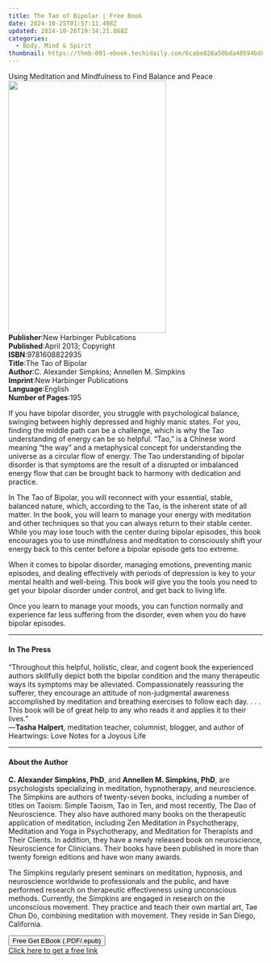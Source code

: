 ```yaml
---
title: The Tao of Bipolar | Free Book
date: 2024-10-25T01:57:11.498Z
updated: 2024-10-26T19:34:21.088Z
categories:
  - Body, Mind & Spirit
thumbnail: https://thmb-001-ebook.techidaily.com/6cabe826a50bda40594bd81d158de464bba5b49c499d968d6a147d61014b7954.jpg
---
```

<main id="book-container">
  <div class="flex flex-col">
    <div class="book-brief flex-1 py-6 px-4 sm:p-6 md:py-10 md:px-8">
      <!-- brief-->
      <div class="book-brief-main">
        Using Meditation and Mindfulness to Find Balance and Peace
      </div>
    </div>
    <div
      class="book-meta-info flex-1 grid gap-4 col-start-1 col-end-3 row-start-1 sm:mb-6 sm:grid-cols-4 lg:gap-6 lg:col-start-2 lg:row-end-6 lg:row-span-6 lg:mb-0"
    >
      <div
        class="book-meta-info-left place-content-center mt-4 p-4 text-sm leading-6 col-start-2 col-span-2 dark:text-slate-400"
      >
        <img
          class="w-full h-500 object-cover rounded-lg sm:h-255 sm:col-span-2 lg:col-span-full"
          src="https://img-001-ebook.techidaily.com/2e33f7f9354b1b7d4f0f0f77f690b0666c9bf132eb412d0a40f168142a42a2ba.jpg"
          alt=""
          width="312"
          height="500"
        />
      </div>
      <div
        class="book-meta-info-right mt-2 col-start-1 row-start-2 col-span-3 self-center"
      >
        <!-- meta data  -->
        <div class="flex flex-col px-4 md:px-8">
          <div class="flex-1">
            <strong>Publisher</strong>:<span class="px-2"
              >New Harbinger Publications</span
            >
          </div>
          <div class="flex-1">
            <strong>Published</strong>:<span class="px-2"
              >April 2013; Copyright</span
            >
          </div>
          <div class="flex-1">
            <strong>ISBN</strong>:<span class="px-2">9781608822935</span>
          </div>
          <div class="flex-1">
            <strong>Title</strong>:<span class="px-2">The Tao of Bipolar</span>
          </div>
          <div class="flex-1">
            <strong>Author</strong>:<span class="px-2"
              >C. Alexander Simpkins; Annellen M. Simpkins</span
            >
          </div>
          <div class="flex-1">
            <strong>Imprint</strong>:<span class="px-2"
              >New Harbinger Publications</span
            >
          </div>
          <div class="flex-1">
            <strong>Language</strong>:<span class="px-2">English</span>
          </div>
          <div class="flex-1">
            <strong>Number of Pages</strong>:<span class="px-2">195</span>
          </div>
        </div>
      </div>
    </div>
    <div class="book-description flex-1 py-6 px-4 sm:p-6 md:py-10 md:px-8">
      <div class="book-description-main">
        <div accordion-content="" id="description">
          <p>
            If you have bipolar disorder, you struggle with psychological
            balance, swinging between highly depressed and highly manic states.
            For you, finding the middle path can be a challenge, which is why
            the Tao understanding of energy can be so helpful. “Tao,” is a
            Chinese word meaning “the way” and a metaphysical concept for
            understanding the universe as a circular flow of energy. The Tao
            understanding of bipolar disorder is that symptoms are the result of
            a disrupted or imbalanced energy flow that can be brought back to
            harmony with dedication and practice.
          </p>
          <p>
            In The Tao of Bipolar, you will reconnect with your essential,
            stable, balanced nature, which, according to the Tao, is the
            inherent state of all matter. In the book, you will learn to manage
            your energy with meditation and other techniques so that you can
            always return to their stable center. While you may lose touch with
            the center during bipolar episodes, this book encourages you to use
            mindfulness and meditation to consciously shift your energy back to
            this center before a bipolar episode gets too extreme.
          </p>
          <p>
            When it comes to bipolar disorder, managing emotions, preventing
            manic episodes, and dealing effectively with periods of depression
            is key to your mental health and well-being. This book will give you
            the tools you need to get your bipolar disorder under control, and
            get back to living life.
          </p>
          <p>
            Once you learn to manage your moods, you can function normally and
            experience far less suffering from the disorder, even when you do
            have bipolar episodes.
          </p>
        </div>
        <div class="accordion-fader"></div>
      </div>
    </div>
    <div class="book-excerpts flex-1 py-6 px-4 sm:p-6 md:py-10 md:px-8">
      <!-- excerpts-->
      <div class="book-excerpts-main">
        <hr />
        <h4 class="placeholder placeholder-heading">
          <span>In The Press</span>
        </h4>
        <p></p>
        <p>
          “Throughout this helpful, holistic, clear, and cogent book the
          experienced authors skillfully depict both the bipolar condition and
          the many therapeutic ways its symptoms may be alleviated.
          Compassionately reassuring the sufferer, they encourage an attitude of
          non-judgmental awareness accomplished by meditation and breathing
          exercises to follow each day. . . . This book will be of great help to
          any who reads it and applies it to their lives.”<br />—<strong
            >Tasha Halpert</strong
          >, meditation teacher, columnist, blogger, and author of Heartwings:
          Love Notes for a Joyous Life
        </p>
        <p></p>
      </div>
    </div>
    <div class="book-about-author flex-1 py-6 px-4 sm:p-6 md:py-10 md:px-8">
      <!-- about author-->
      <div class="book-main-author-main">
        <hr />
        <h4 class="placeholder placeholder-heading">
          <span>About the Author</span>
        </h4>
        <p></p>
        <p>
          <strong>C. Alexander Simpkins, PhD</strong>, and
          <strong>Annellen M. Simpkins, PhD</strong>, are psychologists
          specializing in meditation, hypnotherapy, and neuroscience. The
          Simpkins are authors of twenty-seven books, including a number of
          titles on Taoism: Simple Taoism, Tao in Ten, and most recently, The
          Dao of Neuroscience. They also have authored many books on the
          therapeutic application of meditation, including Zen Meditation in
          Psychotherapy, Meditation and Yoga in Psychotherapy, and Meditation
          for Therapists and Their Clients. In addition, they have a newly
          released book on neuroscience, Neuroscience for Clinicians. Their
          books have been published in more than twenty foreign editions and
          have won many awards.
        </p>
        <p>
          The Simpkins regularly present seminars on meditation, hypnosis, and
          neuroscience worldwide to professionals and the public, and have
          performed research on therapeutic effectiveness using unconscious
          methods. Currently, the Simpkins are engaged in research on the
          unconscious movement. They practice and teach their own martial art,
          Tae Chun Do, combining meditation with movement. They reside in San
          Diego, California.
        </p>
        <p></p>
      </div>
    </div>
    <div class="book-free-get flex-1 py-6 px-4 sm:p-6 md:py-10 md:px-8">
      <button
        id="btn-free-get"
        class="bg-blue-500 hover:bg-blue-700 text-white font-bold py-2 px-4 rounded"
      >
        Free Get EBook (.PDF/.epub)
      </button>
      <div id="countdown-display" class="px-2 text-lg mt-2"></div>
      <a
        id="free-link"
        class="hidden bg-blue-500 hover:bg-blue-700 text-white font-bold py-2 px-4 rounded"
        href="https://www.ebooks.com/en-us/book/1143533/the-tao-of-bipolar/c-alexander-simpkins/"
        target="_blank"
        >Click here to get a free link</a
      >
    </div>
    <script>
      let countdownTime = 0;
      let countdownInterval = null;
      document
        .getElementById('btn-free-get')
        .addEventListener('click', startCountdown);
      function startCountdown() {
        countdownTime = new Date().getTime() + 60000 * 3;
        countdownInterval = setInterval(updateCountdown, 1000);
        document.getElementById('btn-free-get').disabled = true;
        document
          .getElementById('btn-free-get')
          .classList.add('bg-gray-500', 'cursor-not-allowed');
      }
      function updateCountdown() {
        let currentTime = new Date().getTime();
        let timeLeft = countdownTime - currentTime;
        let secondsLeft = Math.floor(timeLeft / 1000);
        document.getElementById('countdown-display').innerHTML =
          `Remaining time: ${secondsLeft} seconds.`;
        if (secondsLeft <= 0) {
          clearInterval(countdownInterval);
          document.getElementById('btn-free-get').classList.add('hidden');
          document.getElementById('free-link').classList.remove('hidden');
          document.getElementById('countdown-display').innerHTML = '';
        }
      }
    </script>
  </div>
</main>

<ins class="adsbygoogle"
      style="display:block"
      data-ad-client="ca-pub-7571918770474297"
      data-ad-slot="8358498916"
      data-ad-format="auto"
      data-full-width-responsive="true"></ins>
    